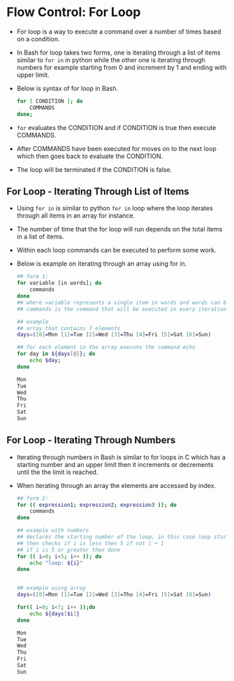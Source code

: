 # Flow Control: For Loop
  - For loop is a way to execute a command over a number of times based on a condition. 
  - In Bash for loop takes two forms, one is iterating through a list of items similar to `for in` in python while the other one is iterating through numbers for example starting from 0 and increment by 1 and ending with upper limit. 
- Below is syntax of for loop in Bash.

    ``` bash
    for [ CONDITION ]; do
        COMMANDS
    done; 
    ```
- `for` evaluates the CONDITION and if CONDITION is true then execute COMMANDS.
- After COMMANDS have been executed for moves on to the next loop which then goes back to evaluate the CONDITION.
- The loop will be terminated if the CONDITION is false.

## For Loop - Iterating Through List of Items
- Using `for in` is similar to python `for in` loop where the loop iterates through all items in an array for instance.
- The number of time that the for loop will run depends on the total items in a list of items.
- Within each loop commands can be executed to perform some work. 
- Below is example on iterating through an array using for in. 
        
    ```bash
    ## form 1:
    for variable [in words]; do 
        commands
    done
    ## where variable represents a single item in words and words can be an array or a file containing lines of array
    ## commands is the command that will be executed in every iteration

    ## example 
    ## array that contains 7 elements
    days=([0]=Mon [1]=Tue [2]=Wed [3]=Thu [4]=Fri [5]=Sat [6]=Sun)

    ## for each element in the array execute the command echo
    for day in ${days[@]}; do
        echo $day;
    done

    Mon
    Tue
    Wed
    Thu
    Fri
    Sat
    Sun
    ```

## For Loop - Iterating Through Numbers
- Iterating through numbers in Bash is similar to for loops in C which has a starting number and an upper limit then it increments or decrements until the the limit is reached. 
- When iterating through an array the elements are accessed by index. 

    ```bash
    ## form 2:
    for (( expression1; expression2; expression3 )); do
        commands
    done

    ## example with numbers
    ## declares the starting number of the loop, in this case loop starts with 0
    ## then checks if i is less then 5 if not i + 1
    ## if i is 5 or greater then done
    for (( i=0; i<5; i++ )); do
        echo "loop: ${i}" 
    done


    ## example using array
    days=([0]=Mon [1]=Tue [2]=Wed [3]=Thu [4]=Fri [5]=Sat [6]=Sun)

    for(( i=0; i<7; i++ ));do
        echo ${days[$i]}
    done

    Mon
    Tue
    Wed
    Thu
    Fri
    Sat
    Sun
    ```

